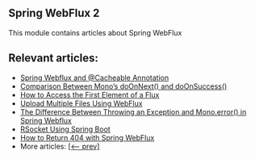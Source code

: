 ## Spring WebFlux 2

This module contains articles about Spring WebFlux

## Relevant articles:
- [Spring Webflux and @Cacheable Annotation](https://www.baeldung.com/spring-webflux-cacheable)
- [Comparison Between Mono’s doOnNext() and doOnSuccess()](https://www.baeldung.com/mono-doonnext-doonsuccess)
- [How to Access the First Element of a Flux](https://www.baeldung.com/java-flux-first-element)
- [Upload Multiple Files Using WebFlux](https://www.baeldung.com/spring-webflux-upload-multiple-files)
- [The Difference Between Throwing an Exception and Mono.error() in Spring Webflux](https://www.baeldung.com/spring-webflux-difference-exception-mono)
- [RSocket Using Spring Boot](https://www.baeldung.com/spring-boot-rsocket)
- [How to Return 404 with Spring WebFlux](https://www.baeldung.com/spring-webflux-404)
- More articles: [[<-- prev]](../spring-5-webflux)